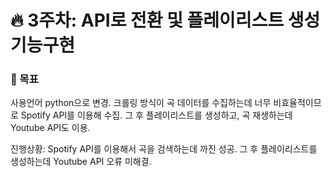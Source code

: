 <h1>🔥 3주차: API로 전환 및 플레이리스트 생성 기능구현 </h1>

<h3>📌 목표</h3>

<p>
사용언어 python으로 변경.
크롤링 방식이 곡 데이터를 수집하는데 너무 비효율적이므로 Spotify API를 이용해 수집.
그 후 플레이리스트를 생성하고, 곡 재생하는데 Youtube API도 이용.
</p>

<p>
진행상황: 
   Spotify API를 이용해서 곡을 검색하는데 까진 성공.
   그 후 플레이리스트를 생성하는데 Youtube API 오류 미해결.
</p>